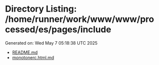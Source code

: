 # Directory Listing: /home/runner/work/www/www/processed/es/pages/include
Generated on: Wed May  7 05:18:38 UTC 2025

- [README.md](README.md)
- [monotonerc.html.md](monotonerc.html.md)
